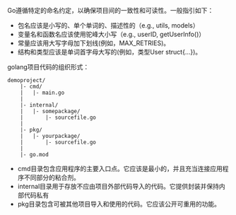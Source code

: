 Go遵循特定的命名约定，以确保项目间的一致性和可读性。一般指引如下：

*   包名应该是小写的、单个单词的、描述性的（e.g., utils, models）
*   变量名和函数名应该使用驼峰大小写（e.g., userID, getUserInfo()）
*   常量应该用大写字母加下划线(例如，MAX\_RETRIES)。
*   结构和类型应该是单词首字母大写的(例如，类型User struct{…})。

golang项目代码的组织形式：

```golang
demoproject/
    |- cmd/
    |   |- main.go
    |
    |- internal/
    |   |- somepackage/
    |       |- sourcefile.go
    |
    |- pkg/
    |   |- yourpackage/
    |       |- sourcefile.go
    |
    |- go.mod
```

*   cmd目录包含应用程序的主要入口点。它应该是最小的，并且充当连接应用程序不同部分的粘合剂。
*   internal目录用于存放不应由项目外部代码导入的代码。它提供封装并保持内部代码私有
*   pkg目录包含可被其他项目导入和使用的代码。它应该公开可重用的功能。

